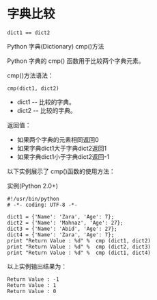# 字典比较

```
dict1 == dict2
```


Python 字典(Dictionary) cmp()方法

Python 字典的 cmp() 函数用于比较两个字典元素。

cmp()方法语法：

`cmp(dict1, dict2)`

- dict1 -- 比较的字典。
- dict2 -- 比较的字典。

返回值：
- 如果两个字典的元素相同返回0
- 如果字典dict1大于字典dict2返回1
- 如果字典dict1小于字典dict2返回-1


以下实例展示了 cmp()函数的使用方法：

实例(Python 2.0+)

```
#!/usr/bin/python
# -*- coding: UTF-8 -*-
 
dict1 = {'Name': 'Zara', 'Age': 7};
dict2 = {'Name': 'Mahnaz', 'Age': 27};
dict3 = {'Name': 'Abid', 'Age': 27};
dict4 = {'Name': 'Zara', 'Age': 7};
print "Return Value : %d" %  cmp (dict1, dict2)
print "Return Value : %d" %  cmp (dict2, dict3)
print "Return Value : %d" %  cmp (dict1, dict4)
```

以上实例输出结果为：


```
Return Value : -1
Return Value : 1
Return Value : 0
```
